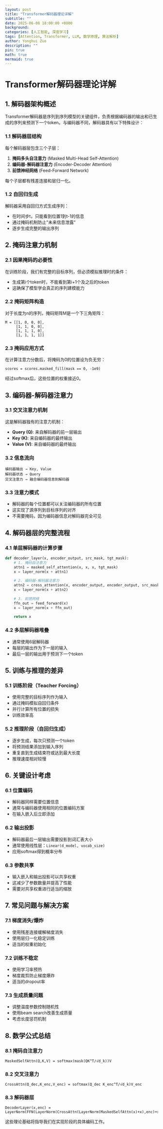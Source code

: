 ```yaml
---
layout: post
title: "Transformer解码器理论详解"
subtitle: ""
date: 2025-06-08 18:00:00 +0800
background: 
categories: [人工智能, 深度学习]
tags: [Attention, Transformer, LLM, 数学原理, 算法解析]
author: Yonghui Zuo
description: ""
pin: true
math: true
mermaid: true
---
```


# Transformer解码器理论详解

## 1. 解码器架构概述

Transformer解码器是序列到序列模型的关键组件，负责根据编码器的输出和已生成的序列来预测下一个token。与编码器不同，解码器具有以下特殊设计：

### 1.1 解码器层结构
每个解码器层包含三个子层：
1. **掩码多头自注意力** (Masked Multi-Head Self-Attention)
2. **编码器-解码器注意力** (Encoder-Decoder Attention)
3. **前馈神经网络** (Feed-Forward Network)

每个子层都有残差连接和层归一化。

### 1.2 自回归生成
解码器采用自回归方式生成序列：
- 在时间步t，只能看到位置1到t-1的信息
- 通过掩码机制防止"未来信息泄露"
- 逐步生成完整的输出序列

## 2. 掩码注意力机制

### 2.1 因果掩码的必要性
在训练阶段，我们有完整的目标序列，但必须模拟推理时的条件：
- 生成第i个token时，不能看到第i+1个及之后的token
- 这确保了模型学会真正的序列建模能力

### 2.2 掩码矩阵构造
对于长度为n的序列，掩码矩阵M是一个下三角矩阵：
```
M = [[1, 0, 0, 0],
     [1, 1, 0, 0],
     [1, 1, 1, 0],
     [1, 1, 1, 1]]
```

### 2.3 掩码应用方式
在计算注意力分数后，将掩码为0的位置设为负无穷：
```
scores = scores.masked_fill(mask == 0, -1e9)
```
经过softmax后，这些位置的权重接近0。

## 3. 编码器-解码器注意力

### 3.1 交叉注意力机制
这是解码器独有的注意力机制：
- **Query (Q)**: 来自解码器的前一层输出
- **Key (K)**: 来自编码器的最终输出
- **Value (V)**: 来自编码器的最终输出

### 3.2 信息流向
```
编码器输出 → Key, Value
解码器状态 → Query
交叉注意力 → 融合编码器信息到解码器
```

### 3.3 注意力模式
- 解码器的每个位置都可以关注编码器的所有位置
- 这实现了源序列到目标序列的对齐
- 不需要掩码，因为编码器信息对解码器完全可见

## 4. 解码器层的完整流程

### 4.1 单层解码器的计算步骤
```python
def decoder_layer(x, encoder_output, src_mask, tgt_mask):
    # 1. 掩码自注意力
    attn1 = masked_self_attention(x, x, x, tgt_mask)
    x = layer_norm(x + attn1)
    
    # 2. 编码器-解码器注意力
    attn2 = cross_attention(x, encoder_output, encoder_output, src_mask)
    x = layer_norm(x + attn2)
    
    # 3. 前馈网络
    ffn_out = feed_forward(x)
    x = layer_norm(x + ffn_out)
    
    return x
```

### 4.2 多层解码器堆叠
- 通常使用6层解码器
- 每层的输出作为下一层的输入
- 最后一层的输出用于预测下一个token

## 5. 训练与推理的差异

### 5.1 训练阶段（Teacher Forcing）
- 使用完整的目标序列作为输入
- 通过掩码模拟自回归条件
- 并行计算所有位置的损失
- 训练效率高

### 5.2 推理阶段（自回归生成）
- 逐步生成，每次只预测一个token
- 将预测结果添加到输入序列
- 重复直到生成结束符或达到最大长度
- 推理速度相对较慢

## 6. 关键设计考虑

### 6.1 位置编码
- 解码器同样需要位置信息
- 通常与编码器使用相同的位置编码方案
- 在输入嵌入后立即添加

### 6.2 输出投影
- 解码器最后一层输出需要投影到词汇表大小
- 通常使用线性层：`Linear(d_model, vocab_size)`
- 应用softmax得到概率分布

### 6.3 参数共享
- 输入嵌入和输出投影可以共享权重
- 这减少了参数数量并提高了性能
- 需要对共享权重进行适当的缩放

## 7. 常见问题与解决方案

### 7.1 梯度消失/爆炸
- 使用残差连接缓解梯度消失
- 使用层归一化稳定训练
- 适当的权重初始化

### 7.2 训练不稳定
- 使用学习率预热
- 梯度裁剪防止梯度爆炸
- 适当的dropout率

### 7.3 生成质量问题
- 调整温度参数控制随机性
- 使用beam search改善生成质量
- 考虑长度惩罚机制

## 8. 数学公式总结

### 8.1 掩码自注意力
```
MaskedSelfAttn(Q,K,V) = softmax(mask(QK^T/√d_k))V
```

### 8.2 交叉注意力
```
CrossAttn(Q_dec,K_enc,V_enc) = softmax(Q_dec K_enc^T/√d_k)V_enc
```

### 8.3 解码器层
```
DecoderLayer(x,enc) = LayerNorm(FFN(LayerNorm(CrossAttn(LayerNorm(MaskedSelfAttn(x)+x),enc)+x))+x)
```

这些理论基础将指导我们在实现阶段的具体编码工作。 

